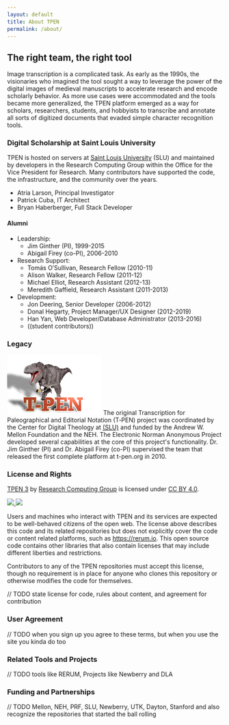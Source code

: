 ```yaml
---
layout: default
title: About TPEN
permalink: /about/
---
```


## The right team, the right tool

Image transcription is a complicated task. As early as the 1990s, the visionaries who imagined the tool sought 
a way to leverage the power of the digital images of medieval manuscripts to accelerate research and encode 
scholarly behavior. As more use cases were accommodated and the tools became more generalized, the TPEN platform 
emerged as a way for scholars, researchers, students, and hobbyists to transcribe and annotate all sorts of 
digitized documents that evaded simple character recognition tools.

### Digital Scholarship at Saint Louis University

TPEN is hosted on servers at [Saint Louis University](https://slu.edu) (SLU) and maintained by developers in the 
Research Computing Group within the Office for the Vice President for Research. Many contributors have supported 
the code, the infrastructure, and the community over the years.

* Atria Larson, Principal Investigator
* Patrick Cuba, IT Architect
* Bryan Haberberger, Full Stack Developer

#### Alumni

* Leadership:
    * Jim Ginther (PI), 1999-2015
    * Abigail Firey (co-PI), 2006-2010
* Research Support:
    * Tomás O’Sullivan, Research Fellow (2010-11)
    * Alison Walker, Research Fellow (2011-12)
    * Michael Elliot, Research Assistant (2012-13)
    * Meredith Gaffield, Research Assistant (2011-2013)
* Development:
    * Jon Deering, Senior Developer (2006-2012)
    * Donal Hegarty, Project Manager/UX Designer (2012-2019)
    * Han Yan, Web Developer/Database Administrator (2013-2016)
    * ((student contributors))

### Legacy

!["old TPEN logo"](assets/img/tpen_clearShadowSmall.png)
The original Transcription for Paleographical and Editorial Notation (T‑PEN) project was coordinated by the 
Center for Digital Theology at [(SLU)](https://slu.edu) and funded by the Andrew W. Mellon 
Foundation and the NEH. The Electronic Norman Anonymous Project developed several capabilities at the core of this 
project's functionality. Dr. Jim Ginther (PI) and Dr. Abigail Firey (co-PI) supervised the team that released the 
first complete platform at t-pen.org in 2010.

### License and Rights

[TPEN 3](https://github.com/CenterForDigitalHumanities/TPEN3) 
by [Research Computing Group](https://github.com/CenterForDigitalHumanities) 
is licensed under [CC BY 4.0](http://creativecommons.org/licenses/by/4.0/).

[![](https://mirrors.creativecommons.org/presskit/icons/cc.svg)
![](https://mirrors.creativecommons.org/presskit/icons/by.svg)](http://creativecommons.org/licenses/by/4.0/)

Users and machines who interact with TPEN and its services are expected to be well-behaved citizens of 
the open web. The license above describes this code and its related repositories but does not explicitly 
cover the code or content related platforms, such as https://rerum.io. This open source code contains other 
libraries that also contain licenses that may include different liberties and restrictions.

Contributors to any of the TPEN repositories must accept this license, though no requirement is in place 
for anyone who clones this repository or otherwise modifies the code for themselves.

// TODO 
state license for code, rules about content, and agreement for contribution

### User Agreement

// TODO 
when you sign up you agree to these terms, but when you use the site you kinda do too

### Related Tools and Projects

// TODO 
tools like RERUM, Projects like Newberry and DLA

### Funding and Partnerships

// TODO 
Mellon, NEH, PRF, SLU, Newberry, UTK, Dayton, Stanford 
and also recognize the repositories that started the ball rolling
